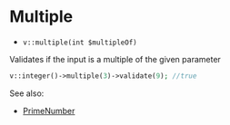 # Multiple

- `v::multiple(int $multipleOf)`

Validates if the input is a multiple of the given parameter

```php
v::integer()->multiple(3)->validate(9); //true
```

See also:

  * [PrimeNumber](PrimeNumber.md)
